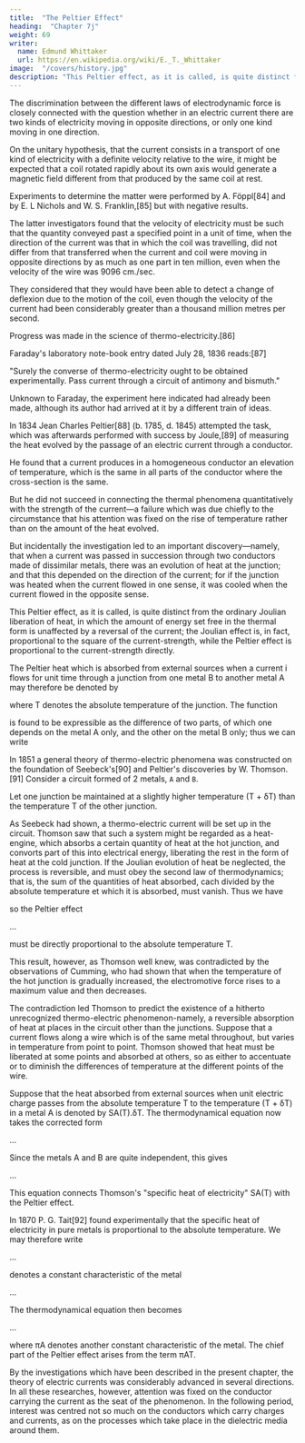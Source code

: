 ```yaml
---
title:  "The Peltier Effect"
heading:  "Chapter 7j"
weight: 69
writer:
  name: Edmund Whittaker
  url: https://en.wikipedia.org/wiki/E._T._Whittaker
image:  "/covers/history.jpg"
description: "This Peltier effect, as it is called, is quite distinct from the ordinary Joulian liberation of heat"
---
```



The discrimination between the different laws of electrodynamic force is closely connected with the question whether in an electric current there are two kinds of electricity moving in opposite directions, or only one kind moving in one direction. 

On the unitary hypothesis, that the current consists in a transport of one kind of electricity with a definite velocity relative to the wire, it might be expected that a coil rotated rapidly about its own axis would generate a magnetic field different from that produced by the same coil at rest. 

Experiments to determine the matter were performed by A. Föppl[84] and by E. L Nichols and W. S. Franklin,[85] but with negative results. 

The latter investigators found that the velocity of electricity must be such that the quantity conveyed past a specified point in a unit of time, when the direction of the current was that in which the coil was travelling, did not differ from that transferred when the current and coil were moving in opposite directions by as much as one part in ten million, even when the velocity of the wire was 9096 cm./sec.

They considered that they would have been able to detect a change of deflexion due to the motion of the coil, even though the velocity of the current had been considerably greater than a thousand million metres per second.

<!-- During the decades in the middle of the century consider- able  -->

Progress was made in the science of thermo-electricity.[86]

Faraday's laboratory note-book entry dated July 28, 1836 reads:[87]

"Surely the converse of thermo-electricity ought to be obtained experimentally. Pass current through a circuit of antimony and bismuth."

Unknown to Faraday, the experiment here indicated had already been made, although its author had arrived at it by a different train of ideas.

In 1834 Jean Charles Peltier[88] (b. 1785, d. 1845) attempted the task, which was afterwards performed with success by Joule,[89] of measuring the heat evolved by the passage of an electric current through a conductor.

He found that a current produces in a homogeneous conductor an elevation of temperature, which is the same in all parts of the conductor where the cross-section is the same.

But he did not succeed in connecting the thermal phenomena quantitatively with the strength of the current—a failure which was due chiefly to the circumstance that his attention was fixed on the rise of temperature rather than on the amount of the heat evolved. 

But incidentally the investigation led to an important discovery—namely, that when a current was passed in succession through two conductors made of dissimilar metals, there was an evolution of heat at the junction; and that this depended on the direction of the current; for if the junction was heated when the current flowed in one sense, it was cooled when the current flowed in the opposite sense. 

This Peltier effect, as it is called, is quite distinct from the ordinary Joulian liberation of heat, in which the amount of energy set free in the thermal form is unaffected by a reversal of the current; the Joulian effect is, in fact, proportional to the square of the current-strength, while the Peltier effect is proportional to the current-strength directly. 

The Peltier heat which is absorbed from external sources when a current i flows for unit time through a junction from one metal B to another metal A may therefore be denoted by

where T denotes the absolute temperature of the junction. The function 


is found to be expressible as the difference of two parts, of which one depends on the metal A only, and the other on the metal B only; thus we can write



In 1851 a general theory of thermo-electric phenomena was constructed on the foundation of Seebeck's[90] and Peltier's discoveries by W. Thomson.[91] Consider a circuit formed of 2 metals, `A` and `B`. 

Let one junction be maintained at a slightly higher temperature (T + δT) than the temperature T of the other junction. 

As Seebeck had shown, a thermo-electric current will be set up in the circuit. Thomson saw that such a system might be regarded as a heat-engine, which absorbs a certain quantity of heat at the hot junction, and convorts part of this into electrical energy, liberating the rest in the form of heat at the cold junction. If the Joulian evolution of heat be neglected, the process is reversible, and must obey the second law of thermodynamics; that is, the sum of the quantities of heat absorbed, cach divided by the absolute temperature et which it is absorbed, must vanish. Thus we have


so the Peltier effect 

...
<!-- {\displaystyle \textstyle \prod _{B}^{A}(T)}  -->


must be directly proportional to the absolute temperature T. 

This result, however, as Thomson well knew, was contradicted by the observations of Cumming, who had shown that when the temperature of the hot junction is gradually increased, the electromotive force rises to a maximum value and then decreases. 

The contradiction led Thomson to predict the existence of a hitherto unrecognized thermo-electric phenomenon-namely, a reversible absorption of heat at places in the circuit other than the junctions. Suppose that a current flows along a wire which is of the same metal throughout, but varies in temperature from point to point. Thomson showed that heat must be liberated at some points and absorbed at others, so as either to accentuate or to diminish the differences of temperature at the different points of the wire.

Suppose that the heat absorbed from external sources when unit electric charge passes from the absolute temperature T to the temperature (T + δT) in a metal A is denoted by SA(T).δT. The thermodynamical equation now takes the corrected form

...

Since the metals A and B are quite independent, this gives

...

This equation connects Thomson's "specific heat of electricity" SA(T) with the Peltier effect.

In 1870 P. G. Tait[92] found experimentally that the specific heat of electricity in pure metals is proportional to the absolute temperature. We may therefore write 

...
<!-- {\displaystyle \rho _{A}},  -->

denotes a constant characteristic of the metal 


...

The thermodynamical equation then becomes

...

where πA denotes another constant characteristic of the metal. The chief part of the Peltier effect arises from the term πAT.

By the investigations which have been described in the present chapter, the theory of electric currents was considerably advanced in several directions. In all these researches, however, attention was fixed on the conductor carrying the current as the seat of the phenomenon. In the following period, interest was centred not so much on the conductors which carry charges and currents, as on the processes which take place in the dielectric media around them.
